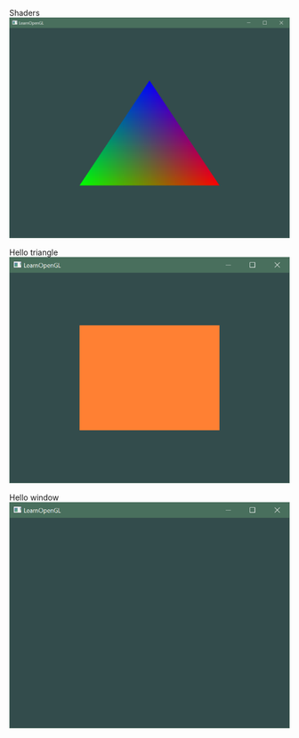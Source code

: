 Shaders
<img src="screenshots/shaders.png" alt="Shaders chapter screenshot" />

Hello triangle
<img src="screenshots/hello-triangle.png" alt="Hello triangle chapter screenshot" />

Hello window
<img src="screenshots/hello-window.png" alt="Hello window chapter screenshot" />